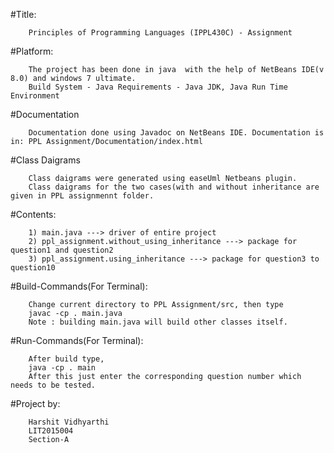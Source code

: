#Title:

        Principles of Programming Languages (IPPL430C) - Assignment

#Platform:

        The project has been done in java  with the help of NetBeans IDE(v 8.0) and windows 7 ultimate.
        Build System - Java Requirements - Java JDK, Java Run Time Environment
        
#Documentation

        Documentation done using Javadoc on NetBeans IDE. Documentation is in: PPL Assignment/Documentation/index.html
        
#Class Daigrams
        
        Class daigrams were generated using easeUml Netbeans plugin.
        Class daigrams for the two cases(with and without inheritance are given in PPL assignmennt folder.

#Contents:

        1) main.java ---> driver of entire project
        2) ppl_assignment.without_using_inheritance ---> package for question1 and question2
        3) ppl_assignment.using_inheritance ---> package for question3 to question10

#Build-Commands(For Terminal):

        Change current directory to PPL Assignment/src, then type
        javac -cp . main.java
        Note : building main.java will build other classes itself.
        
#Run-Commands(For Terminal):

        After build type,
        java -cp . main
        After this just enter the corresponding question number which needs to be tested.

#Project by:

        Harshit Vidhyarthi
        LIT2015004
        Section-A
